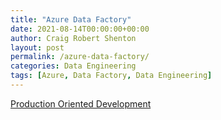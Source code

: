 ```yaml
---
title: "Azure Data Factory"
date: 2021-08-14T00:00:00+00:00
author: Craig Robert Shenton
layout: post
permalink: /azure-data-factory/
categories: Data Engineering
tags: [Azure, Data Factory, Data Engineering]
---
```


[ Production Oriented Development ](https://paulosman.me/2019/12/30/production-oriented-development/)
